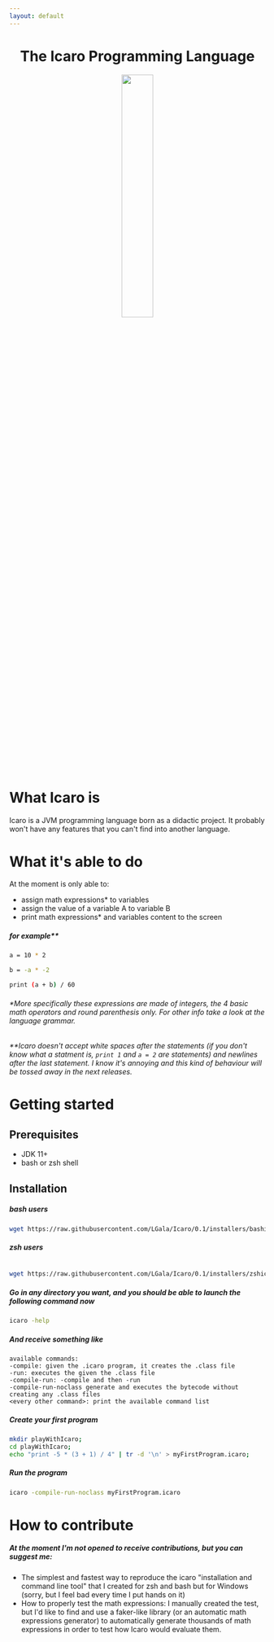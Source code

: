 ```yaml
---
layout: default
---
```


<div align="center">
    <h1>The Icaro Programming Language</h1>
</div>

<div align="center">
    <img src="https://raw.githubusercontent.com/LGala/Icaro/main/images/logo.jpg" width="35%" >
</div>

# What Icaro is

Icaro is a JVM programming language born as a didactic project. It probably won't have any features that you can't find into another language.

# What it's able to do

At the moment is only able to:
* assign math expressions* to variables
* assign the value of a variable A to variable B
* print math expressions* and variables content to the screen

##### for example**

```bash
a = 10 * 2

b = -a * -2

print (a + b) / 60
```

###### *More specifically these expressions are made of integers, the 4 basic math operators and round parenthesis only. For other info take a look at the language grammar.

###### **Icaro doesn't accept white spaces after the statements (if you don't know what a statment is, `print 1` and `a = 2` are statements) and newlines after the last statement. I know it's annoying and this kind of behaviour will be tossed away in the next releases.

# Getting started

## Prerequisites

* JDK 11+
* bash or zsh shell

## Installation

##### bash users

```bash
wget https://raw.githubusercontent.com/LGala/Icaro/0.1/installers/bashicaroinstaller.sh && bash bashicaroinstaller.sh && source ~/.bashrc; rm bashicaroinstaller.sh
```

##### zsh users

```bash

wget https://raw.githubusercontent.com/LGala/Icaro/0.1/installers/zshicaroinstaller.sh && bash zshicaroinstaller.sh && source ~/.zshrc; rm zshicaroinstaller.sh
```

##### Go in any directory you want, and you should be able to launch the following command now

```bash
icaro -help
```

##### And receive something like

```
available commands:
-compile: given the .icaro program, it creates the .class file
-run: executes the given the .class file
-compile-run: -compile and then -run
-compile-run-noclass generate and executes the bytecode without creating any .class files
<every other command>: print the available command list
```

##### Create your first program

```bash
mkdir playWithIcaro;
cd playWithIcaro;
echo "print -5 * (3 + 1) / 4" | tr -d '\n' > myFirstProgram.icaro;
```

##### Run the program

```bash
icaro -compile-run-noclass myFirstProgram.icaro
```

# How to contribute
##### At the moment I'm not opened to receive contributions, but you can suggest me:
* The simplest and fastest way to reproduce the icaro "installation and command line tool" that I created for zsh and 
bash but for Windows (sorry, but I feel bad every time I put hands on it)  
* How to properly test the math expressions: I manually created the test, but I'd like to find and use a faker-like library (or an automatic math expressions generator) to automatically generate thousands of math expressions in order to test how Icaro would evaluate them. 
